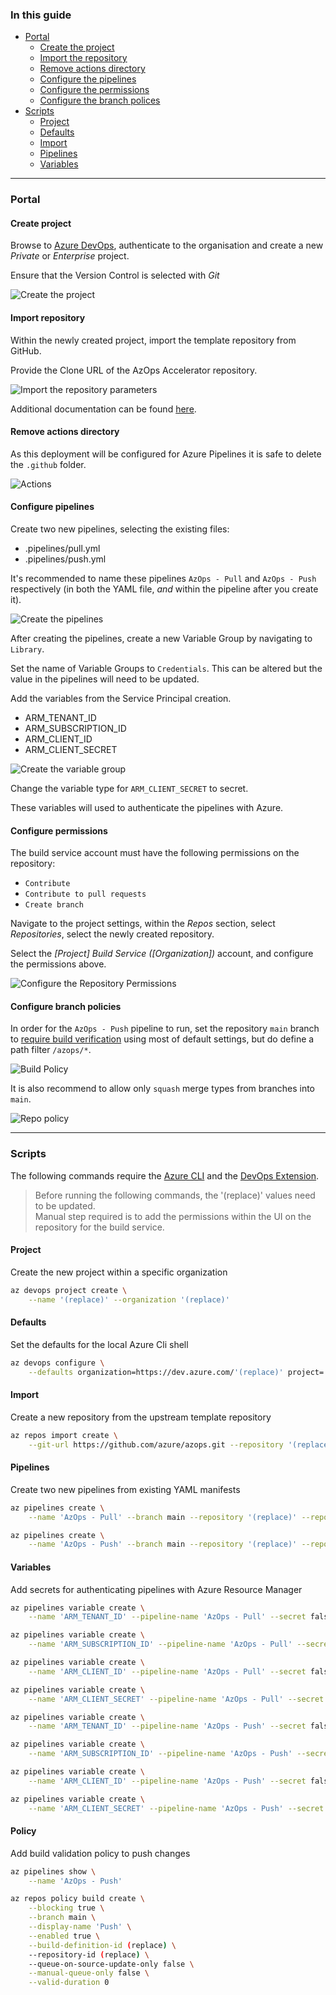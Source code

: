 ### In this guide

- [Portal](#portal)
  - [Create the project](#create-project)
  - [Import the repository](#import-repository)
  - [Remove actions directory](#remove-actions-directory)
  - [Configure the pipelines](#configure-pipelines)
  - [Configure the permissions](#configure-permissions)
  - [Configure the branch polices](#configure-branch-policies)
- [Scripts](#Scripts)
  - [Project](#project)
  - [Defaults](#defaults)
  - [Import](#import)
  - [Pipelines](#pipelines)
  - [Variables](#variables)

---

### Portal

#### Create project

Browse to [Azure DevOps](https://dev.azure.com), authenticate to the organisation and create a new _Private_ or _Enterprise_ project.

Ensure that the Version Control is selected with *Git*

![Create the project](./Media/Pipelines/Project-Creation.png)

#### Import repository

Within the newly created project, import the template repository from GitHub.

Provide the Clone URL of the AzOps Accelerator repository.

![Import the repository parameters](./Media/Pipelines/Import-Repository.png)

Additional documentation can be found [here](https://docs.microsoft.com/azure/devops/repos/git/import-git-repository).

#### Remove actions directory

As this deployment will be configured for Azure Pipelines it is safe to delete the `.github` folder.

![Actions](./Media/Pipelines/Delete-Actions.png)

#### Configure pipelines

Create two new pipelines, selecting the existing files:

- .pipelines/pull.yml
- .pipelines/push.yml

It's recommended to name these pipelines `AzOps - Pull` and `AzOps - Push` respectively (in both the YAML file, *and* within the pipeline after you create it).

![Create the pipelines](./Media/Pipelines/Pipeline-Creation.png)

After creating the pipelines, create a new Variable Group by navigating to `Library`.

Set the name of Variable Groups to `Credentials`. This can be altered but the value in the pipelines will need to be updated.

Add the variables from the Service Principal creation.

- ARM_TENANT_ID
- ARM_SUBSCRIPTION_ID
- ARM_CLIENT_ID
- ARM_CLIENT_SECRET

![Create the variable group](./Media/Pipelines/Variable-Group.png)

Change the variable type for `ARM_CLIENT_SECRET` to secret.

These variables will used to authenticate the pipelines with Azure.

#### Configure permissions

The build service account must have the following permissions on the repository:

- `Contribute`
- `Contribute to pull requests`
- `Create branch`

Navigate to the project settings, within the *Repos* section, select *Repositories*, select the newly created repository.

Select the *[Project] Build Service ([Organization])* account, and configure the permissions above.

![Configure the Repository Permissions](./Media/Pipelines/Repository-Permissions.png)

#### Configure branch policies

In order for the `AzOps - Push` pipeline to run, set the repository `main` branch to [require build verification](https://docs.microsoft.com/azure/devops/repos/git/branch-policies) using most of default settings, but do define a path filter `/azops/*`.

![Build Policy](./Media/Pipelines/Branch-Policies.png)

It is also recommend to allow only `squash` merge types from branches into `main`.

![Repo policy](./Media/Pipelines/Merge-Types.png)

---

### Scripts

The following commands require the [Azure CLI](https://docs.microsoft.com/en-us/cli/azure/) and the [DevOps Extension](https://docs.microsoft.com/en-us/azure/devops/cli/?view=azure-devops).

> Before running the following commands, the '(replace)' values need to be updated.  
> Manual step required is to add the permissions within the UI on the repository for the build service.

#### Project

Create the new project within a specific organization

```bash
az devops project create \
    --name '(replace)' --organization '(replace)'
```

#### Defaults

Set the defaults for the local Azure Cli shell

```bash
az devops configure \
    --defaults organization=https://dev.azure.com/'(replace)' project='(replace)'
```

#### Import 

Create a new repository from the upstream template repository

```bash
az repos import create \
    --git-url https://github.com/azure/azops.git --repository '(replace)'
```

#### Pipelines 

Create two new pipelines from existing YAML manifests

```bash
az pipelines create \
    --name 'AzOps - Pull' --branch main --repository '(replace)' --repository-type tfsgit --yaml-path .pipelines/pull.yml

az pipelines create \
    --name 'AzOps - Push' --branch main --repository '(replace)' --repository-type tfsgit --yaml-path .pipelines/push.yml
```

#### Variables

Add secrets for authenticating pipelines with Azure Resource Manager

```bash
az pipelines variable create \
    --name 'ARM_TENANT_ID' --pipeline-name 'AzOps - Pull' --secret false --value '(replace)'

az pipelines variable create \
    --name 'ARM_SUBSCRIPTION_ID' --pipeline-name 'AzOps - Pull' --secret false --value '(replace)'

az pipelines variable create \
    --name 'ARM_CLIENT_ID' --pipeline-name 'AzOps - Pull' --secret false --value '(replace)'

az pipelines variable create \
    --name 'ARM_CLIENT_SECRET' --pipeline-name 'AzOps - Pull' --secret true --value '(replace)'

az pipelines variable create \
    --name 'ARM_TENANT_ID' --pipeline-name 'AzOps - Push' --secret false --value '(replace)'

az pipelines variable create \
    --name 'ARM_SUBSCRIPTION_ID' --pipeline-name 'AzOps - Push' --secret false --value '(replace)'

az pipelines variable create \
    --name 'ARM_CLIENT_ID' --pipeline-name 'AzOps - Push' --secret false --value '(replace)'

az pipelines variable create \
    --name 'ARM_CLIENT_SECRET' --pipeline-name 'AzOps - Push' --secret true --value '(replace)'
```

#### Policy

Add build validation policy to push changes

```bash
az pipelines show \
    --name 'AzOps - Push'

az repos policy build create \
    --blocking true \
    --branch main \
    --display-name 'Push' \
    --enabled true \
    --build-definition-id (replace) \
    --repository-id (replace) \
    --queue-on-source-update-only false \
    --manual-queue-only false \
    --valid-duration 0
```

